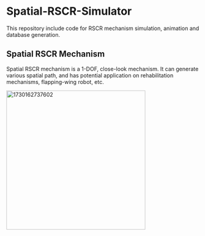 # Spatial-RSCR-Simulator
This repository include code for RSCR mechanism simulation, animation and database generation.

## Spatial RSCR Mechanism
Spatial RSCR mechanism is a 1-DOF, close-look mechanism. It can generate various spatial path, and has potential application on rehabilitation mechanisms, flapping-wing robot, etc.

<img width="363" alt="1730162737602" src="https://github.com/user-attachments/assets/20487c6e-f1f8-4d82-a97b-ca4a80011004">


